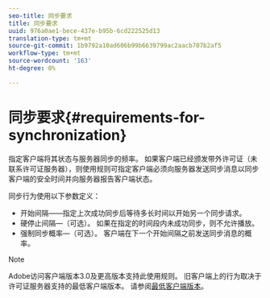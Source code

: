 ```yaml
---
seo-title: 同步要求
title: 同步要求
uuid: 976a0ae1-bece-437e-b95b-6cd222525d13
translation-type: tm+mt
source-git-commit: 1b9792a10ad606b99b6639799ac2aacb707b2af5
workflow-type: tm+mt
source-wordcount: '163'
ht-degree: 0%

---
```



# 同步要求{#requirements-for-synchronization}

指定客户端将其状态与服务器同步的频率。 如果客户端已经颁发带外许可证（未联系许可证服务器），则使用规则可指定客户端必须向服务器发送同步消息以同步客户端的安全时间并向服务器报告客户端状态。

同步行为使用以下参数定义：

* 开始间隔——指定上次成功同步后等待多长时间以开始另一个同步请求。
* 硬停止间隔—（可选）。 如果在指定的时间段内未成功同步，则不允许播放。
* 强制同步概率—（可选）。 客户端在下一个开始间隔之前发送同步消息的概率。

>[!NOTE]
>
>Adobe访问客户端版本3.0及更高版本支持此使用规则。 旧客户端上的行为取决于许可证服务器支持的最低客户端版本。 请参阅[最低客户端版本](../../../aaxs-protecting-content/content-implementing-the-license-server/content-handling-license-reqs/content-minimum-client-version.md)。

